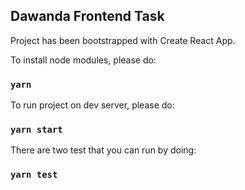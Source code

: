## Dawanda Frontend Task

Project has been bootstrapped with Create React App.

To install node modules, please do:

### `yarn`

To run project on dev server, please do:

### `yarn start`

There are two test that you can run by doing:

### `yarn test`
